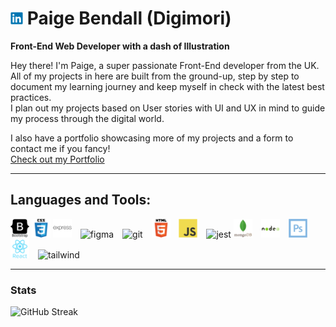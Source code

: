 # [<svg xmlns="http://www.w3.org/2000/svg" width="20" height="20" viewBox="0 0 128 128"><path fill="#0076b2" d="M116 3H12a8.91 8.91 0 0 0-9 8.8v104.42a8.91 8.91 0 0 0 9 8.78h104a8.93 8.93 0 0 0 9-8.81V11.77A8.93 8.93 0 0 0 116 3z"/><path fill="#fff" d="M21.06 48.73h18.11V107H21.06zm9.06-29a10.5 10.5 0 1 1-10.5 10.49a10.5 10.5 0 0 1 10.5-10.49m20.41 29h17.36v8h.24c2.42-4.58 8.32-9.41 17.13-9.41C103.6 47.28 107 59.35 107 75v32H88.89V78.65c0-6.75-.12-15.44-9.41-15.44s-10.87 7.36-10.87 15V107H50.53z"/></svg>](https://www.linkedin.com/in/paige-bendall-b1a8a424a/) Paige Bendall (Digimori)

**Front-End Web Developer with a dash of Illustration**

Hey there! I'm Paige, a super passionate Front-End developer from the UK.  
All of my projects in here are built from the ground-up, step by step to document my learning journey and keep myself in check with the latest best practices.  
I plan out my projects based on User stories with UI and UX in mind to guide my process through the digital world.
<br />

I also have a portfolio showcasing more of my projects and a form to contact me if you fancy!  
[Check out my Portfolio](https://digimoridevelopment.co.uk/)

<hr>


## Languages and Tools:
<p align="left">

<img src="https://raw.githubusercontent.com/devicons/devicon/master/icons/bootstrap/bootstrap-plain-wordmark.svg" alt="bootstrap" width="30" height="30"/>
<img src="https://raw.githubusercontent.com/devicons/devicon/master/icons/css3/css3-original-wordmark.svg" alt="css3" width="30" height="30"/>
<img src="https://raw.githubusercontent.com/devicons/devicon/master/icons/express/express-original-wordmark.svg" alt="express" style="padding-right: 10px;" width="30" height="30"/>
<img src="https://www.vectorlogo.zone/logos/figma/figma-icon.svg" alt="figma" style="padding-right: 10px;" width="30" height="30"/>
<img src="https://www.vectorlogo.zone/logos/git-scm/git-scm-icon.svg" alt="git" style="padding-right: 10px;" width="30" height="30"/>
<img src="https://raw.githubusercontent.com/devicons/devicon/master/icons/html5/html5-original-wordmark.svg" alt="html5" style="padding-right: 10px;" width="30" height="30"/>
<img src="https://raw.githubusercontent.com/devicons/devicon/master/icons/javascript/javascript-original.svg" alt="javascript" style="padding-right: 10px;" width="30" height="30"/>
<img src="https://www.vectorlogo.zone/logos/jestjsio/jestjsio-icon.svg" alt="jest" width="30" height="30"/>
<img src="https://raw.githubusercontent.com/devicons/devicon/master/icons/mongodb/mongodb-original-wordmark.svg" alt="mongodb" style="padding-right: 10px;" width="30" height="30"/>
<img src="https://raw.githubusercontent.com/devicons/devicon/master/icons/nodejs/nodejs-original-wordmark.svg" alt="nodejs" style="padding-right: 10px;" width="30" height="30"/>
<img src="https://raw.githubusercontent.com/devicons/devicon/master/icons/photoshop/photoshop-line.svg" alt="photoshop" style="padding-right: 10px;" width="30" height="30"/>
<img src="https://raw.githubusercontent.com/devicons/devicon/master/icons/react/react-original-wordmark.svg" alt="react" style="padding-right: 10px;" width="30" height="30"/>
<img src="https://www.vectorlogo.zone/logos/tailwindcss/tailwindcss-icon.svg" alt="tailwind" style="padding-right: 10px;" width="30" height="30"/>
</p>

<hr>

### Stats

![GitHub Streak](https://streak-stats.demolab.com?user=digimori&theme=gruvbox&border_radius=4.5)
